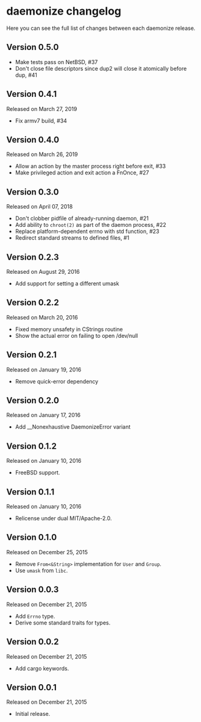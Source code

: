 daemonize changelog
===================

Here you can see the full list of changes between each daemonize release.

Version 0.5.0
-------------

  * Make tests pass on NetBSD, #37
  * Don't close file descriptors since dup2 will close it atomically before dup, #41

Version 0.4.1
-------------

Released on March 27, 2019

  * Fix armv7 build, #34

Version 0.4.0
-------------

Released on March 26, 2019

  * Allow an action by the master process right before exit, #33
  * Make privileged action and exit action a FnOnce, #27

Version 0.3.0
-------------

Released on April 07, 2018

  * Don't clobber pidfile of already-running daemon, #21
  * Add ability to `chroot(2)` as part of the daemon process, #22
  * Replace platform-dependent errno with std function, #23
  * Redirect standard streams to defined files, #1

Version 0.2.3
-------------

Released on August 29, 2016

  * Add support for setting a different umask

Version 0.2.2
-------------

Released on March 20, 2016

  * Fixed memory unsafety in CStrings routine
  * Show the actual error on failing to open /dev/null

Version 0.2.1
-------------

Released on January 19, 2016

  * Remove quick-error dependency

Version 0.2.0
-------------

Released on January 17, 2016

  * Add __Nonexhaustive DaemonizeError variant

Version 0.1.2
-------------

Released on January 10, 2016

  * FreeBSD support.

Version 0.1.1
-------------

Released on January 10, 2016

  * Relicense under dual MIT/Apache-2.0.

Version 0.1.0
-------------

Released on December 25, 2015

  * Remove `From<&String>` implementation for `User` and `Group`.
  * Use `umask` from `libc`.

Version 0.0.3
-------------

Released on December 21, 2015

  * Add `Errno` type.
  * Derive some standard traits for types.


Version 0.0.2
-------------

Released on December 21, 2015

  * Add cargo keywords.


Version 0.0.1
-------------

Released on December 21, 2015

  * Initial release.
